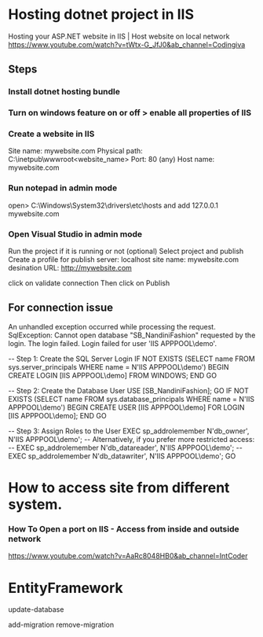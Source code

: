 # Hosting dotnet project in IIS
Hosting your ASP.NET website in IIS | Host website on local network
https://www.youtube.com/watch?v=tWtx-G_JfJ0&ab_channel=Codingiva

## Steps

### Install dotnet hosting bundle

### Turn on windows feature on or off > enable all properties of IIS
  
### Create a website in IIS 
Site name: mywebsite.com
Physical path: C:\inetpub\wwwroot\<website_name>
Port: 80 (any)
Host name: mywebsite.com

### Run notepad in admin mode
open> C:\Windows\System32\drivers\etc\hosts and add
127.0.0.1 mywebsite.com

### Open Visual Studio in admin mode
Run the project if it is running or not (optional)
Select project and publish
Create a profile for publish
server: localhost
site name: mywebsite.com
desination URL: http://mywebsite.com

click on validate connection
Then click on Publish

## For connection issue
An unhandled exception occurred while processing the request.
SqlException: Cannot open database "SB_NandiniFashion" requested by the login. The login failed.
Login failed for user 'IIS APPPOOL\demo'.

-- Step 1: Create the SQL Server Login
IF NOT EXISTS (SELECT name FROM sys.server_principals WHERE name = N'IIS APPPOOL\demo')
BEGIN
    CREATE LOGIN [IIS APPPOOL\demo] FROM WINDOWS;
END
GO

-- Step 2: Create the Database User
USE [SB_NandiniFashion];
GO
IF NOT EXISTS (SELECT name FROM sys.database_principals WHERE name = N'IIS APPPOOL\demo')
BEGIN
    CREATE USER [IIS APPPOOL\demo] FOR LOGIN [IIS APPPOOL\demo];
END
GO

-- Step 3: Assign Roles to the User
EXEC sp_addrolemember N'db_owner', N'IIS APPPOOL\demo';
-- Alternatively, if you prefer more restricted access:
-- EXEC sp_addrolemember N'db_datareader', N'IIS APPPOOL\demo';
-- EXEC sp_addrolemember N'db_datawriter', N'IIS APPPOOL\demo';
GO


# How to access site from different system.
### How To Open a port on IIS - Access from inside and outside network
https://www.youtube.com/watch?v=AaRc8048HB0&ab_channel=IntCoder


# EntityFramework

update-database

add-migration
remove-migration